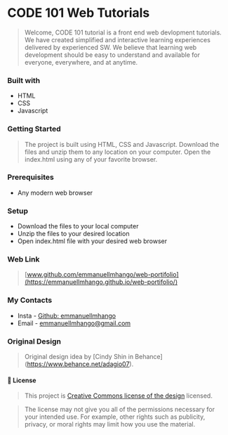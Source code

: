 # CODE 101 Web Tutorials
> Welcome, CODE 101 tutorial is a front end web devlopment tutorials. We have created simplified and interactive learning experiences delivered by experienced SW. We believe that learning web development should be easy to understand and available for everyone, everywhere, and at anytime. 

### Built with

- HTML 
- CSS
- Javascript

### Getting Started

> The project is built using HTML, CSS and Javascript. Download the files and unzip them to any location on your computer.
> Open the index.html using any of your favorite browser.

### Prerequisites
- Any modern web browser

### Setup
- Download the files to your local computer
- Unzip the files to your desired location
- Open index.html file with your desired web browser

### Web Link
> [www.github.com/emmanuellmhango/web-portifolio](https://emmanuellmhango.github.io/web-portifolio/)

### My Contacts
- Insta - [Github: emmanuellmhango](https://github.com/emmanuellmhango/)
- Email - [emmanuellmhango@gmail.com](mailto://emmanuellmhango@gmail.com)

### Original Design
> Original design idea by [Cindy Shin in Behance] (https://www.behance.net/adagio07).

#### 📝 License

> This project is [Creative Commons license of the design](./LICENSE) licensed.

> The license may not give you all of the permissions necessary for your intended use. For example, other rights such as publicity, privacy, or moral rights may limit how you use the material.
